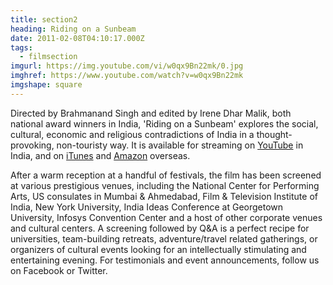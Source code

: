 ```yaml
---
title: section2
heading: Riding on a Sunbeam
date: 2011-02-08T04:10:17.000Z
tags:
  - filmsection
imgurl: https://img.youtube.com/vi/w0qx9Bn22mk/0.jpg
imghref: https://www.youtube.com/watch?v=w0qx9Bn22mk
imgshape: square
---
```


Directed by Brahmanand Singh and edited by Irene Dhar Malik, both national award winners in India, 'Riding on a Sunbeam' explores the social, cultural, economic and religious contradictions of India in a thought-provoking, non-touristy way. It is available for streaming on [YouTube](https://www.youtube.com/watch?v=9kxwiE0xdvM) in India, and on [iTunes](https://itunes.apple.com/us/movie/riding-on-a-sunbeam/id1102679745) and [Amazon](https://www.amazon.com/Riding-Sunbeam-Mauktik-Kulkarni/dp/B01C7V3HL8/ref=sr_1_1?s=instant-video&ie=UTF8&qid=1456838296&sr=1-1&keywords=Riding+On+a+SUnbeam) overseas.

After a warm reception at a handful of festivals, the film has been screened at various prestigious venues, including the National Center for Performing Arts, US consulates in Mumbai & Ahmedabad, Film & Television Institute of India, New York University, India Ideas Conference at Georgetown University, Infosys Convention Center and a host of other corporate venues and cultural centers. A screening followed by Q&A is a perfect recipe for universities, team-building retreats, adventure/travel related gatherings, or organizers of cultural events looking for an intellectually stimulating and entertaining evening. For testimonials and event announcements, follow us on Facebook or Twitter.
